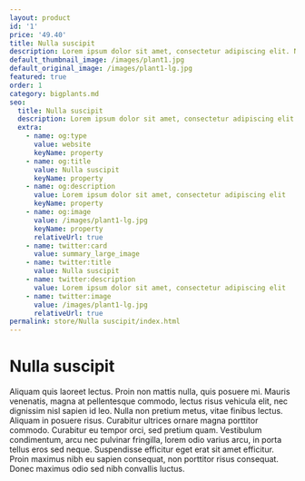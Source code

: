 ```yaml
---
layout: product
id: '1'
price: '49.40' 
title: Nulla suscipit
description: Lorem ipsum dolor sit amet, consectetur adipiscing elit. Nulla suscipit velit lectus, vitae efficitur quam mollis eget. Integer porta at nisl eget tincidunt. 
default_thumbnail_image: /images/plant1.jpg
default_original_image: /images/plant1-lg.jpg
featured: true
order: 1
category: bigplants.md
seo:
  title: Nulla suscipit
  description: Lorem ipsum dolor sit amet, consectetur adipiscing elit
  extra:
    - name: og:type
      value: website
      keyName: property
    - name: og:title
      value: Nulla suscipit
      keyName: property
    - name: og:description
      value: Lorem ipsum dolor sit amet, consectetur adipiscing elit
      keyName: property
    - name: og:image
      value: /images/plant1-lg.jpg
      keyName: property
      relativeUrl: true
    - name: twitter:card
      value: summary_large_image
    - name: twitter:title
      value: Nulla suscipit
    - name: twitter:description
      value: Lorem ipsum dolor sit amet, consectetur adipiscing elit
    - name: twitter:image
      value: /images/plant1-lg.jpg
      relativeUrl: true
permalink: store/Nulla suscipit/index.html
---
```


# Nulla suscipit

Aliquam quis laoreet lectus. Proin non mattis nulla, quis posuere mi. Mauris venenatis, magna at pellentesque commodo, lectus risus vehicula elit, nec dignissim nisl sapien id leo. Nulla non pretium metus, vitae finibus lectus. Aliquam in posuere risus. Curabitur ultrices ornare magna porttitor commodo. Curabitur eu tempor orci, sed pretium quam. Vestibulum condimentum, arcu nec pulvinar fringilla, lorem odio varius arcu, in porta tellus eros sed neque. Suspendisse efficitur eget erat sit amet efficitur. Proin maximus nibh eu sapien consequat, non porttitor risus consequat. Donec maximus odio sed nibh convallis luctus.